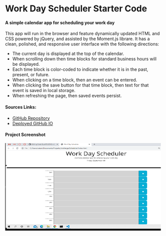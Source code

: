 # Work Day Scheduler Starter Code
#### A simple calendar app for scheduling your work day

This app will run in the browser and feature dynamically updated HTML and CSS powered by jQuery, and assisted by the Moment.js librare.
It has a clean, polished, and responsive user interface with the following directions:
* The current day is displayed at the top of the calendar.
* When scrolling down then time blocks for standard business hours will be displayed.
* Each time block is color-coded to indicate whether it is in the past, present, or future.
* When clicking on a time block, then an event can be entered.
* When clicking the save button for that time block, then text for that event is saved in local storage.
* When refreshing the page, then saved events persist.

#### Sources Links:
* [GitHub Repository](https://github.com/DCampos07/Scheduler.git)
* [Deployed GitHub IO](https://dcampos07.github.io/Scheduler/)

#### Project Screenshot

![scheduler-screenshot.png](https://github.com/DCampos07/Scheduler/blob/master/Develop/scheduler-screenshot.png)
